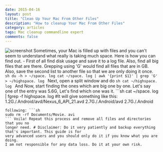 ```yaml
---
date: 2015-04-16
layout: post
title: "Clean Up Your Mac From Other Files"
description: "How to cleanup Your Mac From Other Files"
category: articles
tags: Mac cleanup commandline expert
comments: false
---
```


![screenshot](https://cldup.com/-iOX0p9Ob8-3000x3000.png) Sometimes, your Mac is filled up with files and you can't seem to
understand what really is taking much space. Here is how you can find out. - First of all find disk usage and save it to a log file. Also, find all
big files that are there. Grepping using 'G' would find all files that are in
GB. Also, save the second list to another file so that we are only doing it once. ```sh
du -h > ~/space. log
cat ~/space. log | awk '{print $1}' | grep 'G' > ~/highspace. log
``` Next, open a split window and do ```sh
cat ~/highspace. log
``` And Now, start finding the ones which are big one by one. Let's say one of the entry was 5.6G, Let's find which one was it. ```sh cat ~/space. log | fgrep -f highspace. log #It will give something like this: 1.2G./.Android/avd/Nexus_6_API_21.avd
2.7G./.Android/avd
2.7G./.Android
``` Now, if you feel the file is not needed and you want to delete it. Do the
following: ```sh
sudo rm -rf Documents/Movie. avi
``` Voila! Repeat this process and remove all files and directories that you no
longer need. # Disclaimer: Do it very patiently and backup everything that's important. This guide is for
very advanced users and you should only do it if you know what you are doing.
I am not responsible for any data loss. Do it at your own risk.
